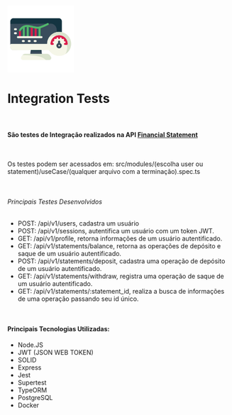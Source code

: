 <div display = flex justtify-content = "center">
    <img src ="/tmp/monitor_test.png" width= "150px">
</div>
<h1>Integration Tests</h1>
<br>
<h4>São testes de Integração realizados na API <a href="https://github.com/alimadeoliveiranatalia/financial_statement">Financial Statement</a></h4>
<br>
<p>Os testes podem ser acessados em: src/modules/(escolha user ou statement)/useCase/(qualquer arquivo com a terminação).spec.ts</p>
<br>
<h6>Principais Testes Desenvolvidos</h6>
<ul>
    <li>POST: /api/v1/users, cadastra um usuário</li>
    <li>POST: /api/v1/sessions, autentifica um usuário com um token JWT.</li>
    <li>GET: /api/v1/profile, retorna informações de um usuário autentificado.</li>
    <li>GET: /api/v1/statements/balance, retorna as operações de depósito e saque de um usuário autentificado.</li>
    <li>POST: /api/v1/statements/deposit, cadastra uma operação de depósito de um usuário autentificado.</li>
    <li>GET: /api/v1/statements/withdraw, registra uma operação de saque de um usuário autentificado.</li>
    <li>GET: /api/v1/statements/:statement_id, realiza a busca de informações de uma operação passando seu id único.</li>
</ul>
<br>
<h4>Principais Tecnologias Utilizadas:</h4>
<ul>
    <li>Node.JS</li>
    <li>JWT (JSON WEB TOKEN)</li>
    <li>SOLID</li>
    <li>Express</li>
    <li>Jest</li>
    <li>Supertest</li>
    <li>TypeORM</li>
    <li>PostgreSQL</li>
    <li>Docker</li>
</ul>
